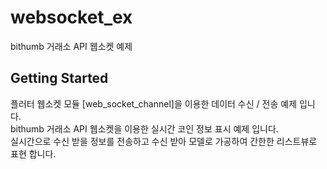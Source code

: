 # websocket_ex

bithumb 거래소 API 웹소켓 예제

## Getting Started

플러터 웹소켓 모듈 [web_socket_channel]을 이용한 데이터 수신 / 전송 예제 입니다.<br/>
bithumb 거래소 API 웹소켓을 이용한 실시간 코인 정보 표시 예제 입니다.<br/>
실시간으로 수신 받을 정보를 전송하고 수신 받아 모델로 가공하여 간한한 리스트뷰로 표현 합니다.
